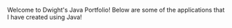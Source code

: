 Welcome to Dwight's Java Portfolio! Below are some of the applications that I have created using Java!
